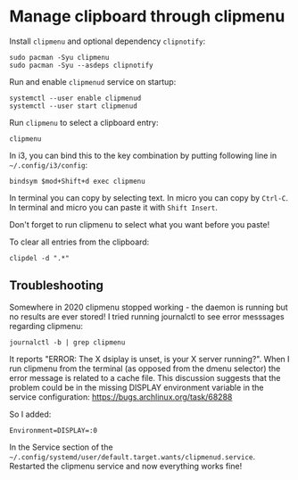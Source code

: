 # Manage clipboard through clipmenu

Install `clipmenu` and optional dependency `clipnotify`:
```
sudo pacman -Syu clipmenu
sudo pacman -Syu --asdeps clipnotify
```

Run and enable `clipmenud` service on startup:
```
systemctl --user enable clipmenud
systemctl --user start clipmenud
```

Run `clipmenu` to select a clipboard entry:
```
clipmenu
```

In i3, you can bind this to the key combination by putting following line in `~/.config/i3/config`:
```
bindsym $mod+Shift+d exec clipmenu
```

In terminal you can copy by selecting text.
In micro you can copy by `Ctrl-C`.
In terminal and micro you can paste it with `Shift Insert`.

Don't forget to run clipmenu to select what you want before you paste!

To clear all entries from the clipboard:
```
clipdel -d ".*"
```

## Troubleshooting

Somewhere in 2020 clipmenu stopped working - the daemon is running but no results are ever stored! I tried running journalctl to see error messsages regarding clipmenu:
```
journalctl -b | grep clipmenu
```

It reports "ERROR: The X dsiplay is unset, is your X server running?". When I run clipmenu from the terminal (as opposed from the dmenu selector) the error message is related to a cache file. This discussion suggests that the problem could be in the missing DISPLAY environment variable in the service configuration:
<https://bugs.archlinux.org/task/68288>

So I added:
```
Environment=DISPLAY=:0
```

In the Service section of the `~/.config/systemd/user/default.target.wants/clipmenud.service`. Restarted the clipmenu service and now everything works fine!

